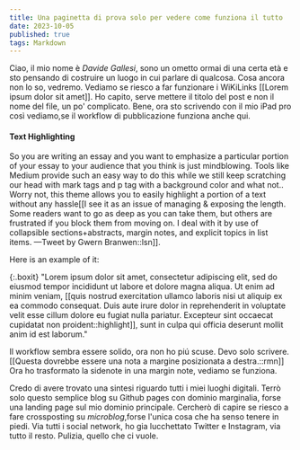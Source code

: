 ```yaml
---
title: Una paginetta di prova solo per vedere come funziona il tutto
date: 2023-10-05
published: true
tags: Markdown 
---
```


Ciao, il mio nome è *Davide Gallesi*, sono un ometto ormai di una certa età e sto pensando di costruire un luogo in cui parlare di qualcosa.
Cosa ancora non lo so, vedremo. Vediamo se riesco a far funzionare i WiKiLinks [[Lorem ipsum dolor sit amet]]. Ho capito, serve mettere il titolo del post e non il nome del file, un po' complicato.
Bene, ora sto scrivendo con il mio iPad pro così vediamo,se il workflow di pubblicazione funziona anche qui.

#### Text Highlighting

So you are writing an essay and you want to emphasize a particular portion of your essay to your audience that you think is just mindblowing. Tools like Medium provide such an easy way to do this while we still keep scratching our head with mark tags and p tag with a background color and what not.. Worry not, this theme allows you to easily highlight a portion of a text without any hassle[[I see it as an issue of managing & exposing the length. Some readers want to go as deep as you can take them, but others are frustrated if you block them from moving on. I deal with it by use of collapsible sections+abstracts, margin notes, and explicit topics in list items.
—Tweet by Gwern Branwen::lsn]].

Here is an example of it:

{:.boxit}
"Lorem ipsum dolor sit amet, consectetur adipiscing elit, sed do eiusmod tempor incididunt ut labore et dolore magna aliqua. Ut enim ad minim veniam, [[quis nostrud exercitation ullamco laboris nisi ut aliquip ex ea commodo consequat. Duis aute irure dolor in reprehenderit in voluptate velit esse cillum dolore eu fugiat nulla pariatur. Excepteur sint occaecat cupidatat non proident::highlight]], sunt in culpa qui officia deserunt mollit anim id est laborum."

Il workflow sembra essere solido, ora non ho piú scuse. Devo solo scrivere. [[Questa dovrebbe essere una nota a margine posizionata a destra.::rmn]] Ora ho trasformato la sidenote in una margin note, vediamo se funziona.

Credo di avere trovato una sintesi riguardo tutti i miei luoghi digitali. Terrò solo questo semplice blog su Github pages con dominio marginalia, forse una landing page sul mio dominio principale.
Cercherò di capire se riesco a fare crossposting su *microblog*,forse l'unica cosa che ha senso tenere in piedi.
Via tutti i social network, ho gia lucchettato Twitter e Instagram, via tutto il resto. Pulizia, quello che ci vuole.
